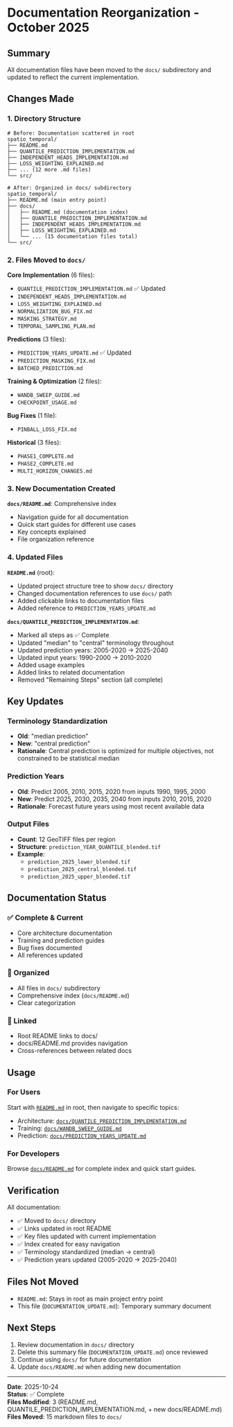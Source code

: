 # Documentation Reorganization - October 2025

## Summary

All documentation files have been moved to the `docs/` subdirectory and updated to reflect the current implementation.

## Changes Made

### 1. Directory Structure
```
# Before: Documentation scattered in root
spatio_temporal/
├── README.md
├── QUANTILE_PREDICTION_IMPLEMENTATION.md
├── INDEPENDENT_HEADS_IMPLEMENTATION.md
├── LOSS_WEIGHTING_EXPLAINED.md
├── ... (12 more .md files)
└── src/

# After: Organized in docs/ subdirectory
spatio_temporal/
├── README.md (main entry point)
├── docs/
│   ├── README.md (documentation index)
│   ├── QUANTILE_PREDICTION_IMPLEMENTATION.md
│   ├── INDEPENDENT_HEADS_IMPLEMENTATION.md
│   ├── LOSS_WEIGHTING_EXPLAINED.md
│   └── ... (15 documentation files total)
└── src/
```

### 2. Files Moved to `docs/`

**Core Implementation** (6 files):
- `QUANTILE_PREDICTION_IMPLEMENTATION.md` ✅ Updated
- `INDEPENDENT_HEADS_IMPLEMENTATION.md`
- `LOSS_WEIGHTING_EXPLAINED.md`
- `NORMALIZATION_BUG_FIX.md`
- `MASKING_STRATEGY.md`
- `TEMPORAL_SAMPLING_PLAN.md`

**Predictions** (3 files):
- `PREDICTION_YEARS_UPDATE.md` ✅ Updated
- `PREDICTION_MASKING_FIX.md`
- `BATCHED_PREDICTION.md`

**Training & Optimization** (2 files):
- `WANDB_SWEEP_GUIDE.md`
- `CHECKPOINT_USAGE.md`

**Bug Fixes** (1 file):
- `PINBALL_LOSS_FIX.md`

**Historical** (3 files):
- `PHASE1_COMPLETE.md`
- `PHASE2_COMPLETE.md`
- `MULTI_HORIZON_CHANGES.md`

### 3. New Documentation Created

**`docs/README.md`**: Comprehensive index
- Navigation guide for all documentation
- Quick start guides for different use cases
- Key concepts explained
- File organization reference

### 4. Updated Files

**`README.md`** (root):
- Updated project structure tree to show `docs/` directory
- Changed documentation references to use `docs/` path
- Added clickable links to documentation files
- Added reference to `PREDICTION_YEARS_UPDATE.md`

**`docs/QUANTILE_PREDICTION_IMPLEMENTATION.md`**:
- Marked all steps as ✅ Complete
- Updated "median" to "central" terminology throughout
- Updated prediction years: 2005-2020 → 2025-2040
- Updated input years: 1990-2000 → 2010-2020
- Added usage examples
- Added links to related documentation
- Removed "Remaining Steps" section (all complete)

## Key Updates

### Terminology Standardization
- **Old**: "median prediction"
- **New**: "central prediction"
- **Rationale**: Central prediction is optimized for multiple objectives, not constrained to be statistical median

### Prediction Years
- **Old**: Predict 2005, 2010, 2015, 2020 from inputs 1990, 1995, 2000
- **New**: Predict 2025, 2030, 2035, 2040 from inputs 2010, 2015, 2020
- **Rationale**: Forecast future years using most recent available data

### Output Files
- **Count**: 12 GeoTIFF files per region
- **Structure**: `prediction_YEAR_QUANTILE_blended.tif`
- **Example**: 
  - `prediction_2025_lower_blended.tif`
  - `prediction_2025_central_blended.tif`
  - `prediction_2025_upper_blended.tif`

## Documentation Status

### ✅ Complete & Current
- Core architecture documentation
- Training and prediction guides
- Bug fixes documented
- All references updated

### 📁 Organized
- All files in `docs/` subdirectory
- Comprehensive index (`docs/README.md`)
- Clear categorization

### 🔗 Linked
- Root README links to docs/
- docs/README.md provides navigation
- Cross-references between related docs

## Usage

### For Users
Start with [`README.md`](README.md) in root, then navigate to specific topics:
- Architecture: [`docs/QUANTILE_PREDICTION_IMPLEMENTATION.md`](docs/QUANTILE_PREDICTION_IMPLEMENTATION.md)
- Training: [`docs/WANDB_SWEEP_GUIDE.md`](docs/WANDB_SWEEP_GUIDE.md)
- Prediction: [`docs/PREDICTION_YEARS_UPDATE.md`](docs/PREDICTION_YEARS_UPDATE.md)

### For Developers
Browse [`docs/README.md`](docs/README.md) for complete index and quick start guides.

## Verification

All documentation:
- ✅ Moved to `docs/` directory
- ✅ Links updated in root README
- ✅ Key files updated with current implementation
- ✅ Index created for easy navigation
- ✅ Terminology standardized (median → central)
- ✅ Prediction years updated (2005-2020 → 2025-2040)

## Files Not Moved

- `README.md`: Stays in root as main project entry point
- This file (`DOCUMENTATION_UPDATE.md`): Temporary summary document

## Next Steps

1. Review documentation in `docs/` directory
2. Delete this summary file (`DOCUMENTATION_UPDATE.md`) once reviewed
3. Continue using `docs/` for future documentation
4. Update `docs/README.md` when adding new documentation

---

**Date**: 2025-10-24  
**Status**: ✅ Complete  
**Files Modified**: 3 (README.md, QUANTILE_PREDICTION_IMPLEMENTATION.md, + new docs/README.md)  
**Files Moved**: 15 markdown files to `docs/`
